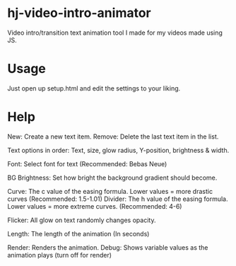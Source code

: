 # hj-video-intro-animator
Video intro/transition text animation tool I made for my videos made using JS.

# Usage

Just open up setup.html and edit the settings to your liking.

# Help

New: Create a new text item.
Remove: Delete the last text item in the list.

Text options in order: Text, size, glow radius, Y-position, brightness & width.

Font: Select font for text (Recommended: Bebas Neue)

BG Brightness: Set how bright the background gradient should become.

Curve: The c value of the easing formula. Lower values = more drastic curves (Recommended: 1.5-1.01)
Divider: The h value of the easing formula. Lower values = more extreme curves. (Recommended: 4-6)

Flicker: All glow on text randomly changes opacity.

Length: The length of the animation (In seconds)

Render: Renders the animation.
Debug: Shows variable values as the animation plays (turn off for render)
